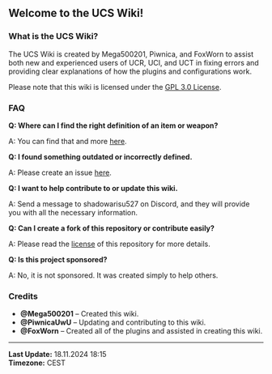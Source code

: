 ## Welcome to the UCS Wiki! ##

### What is the UCS Wiki? ###

The UCS Wiki is created by Mega500201, Piwnica, and FoxWorn to assist both new and experienced users of UCR, UCI, and UCT in fixing errors and providing clear explanations of how the plugins and configurations work.

Please note that this wiki is licensed under the [GPL 3.0 License](https://github.com/Mega500201/UCS-Wiki/blob/main/LICENSE).

### FAQ ###

**Q: Where can I find the right definition of an item or weapon?**

A: You can find that and more [here](https://github.com/Mega500201/UCS-Wiki/tree/main/UCR%20Wiki/Useful%20Information).

**Q: I found something outdated or incorrectly defined.**

A: Please create an issue [here](https://github.com/Mega500201/UCS-Wiki/issues).

**Q: I want to help contribute to or update this wiki.**

A: Send a message to shadowarisu527 on Discord, and they will provide you with all the necessary information.

**Q: Can I create a fork of this repository or contribute easily?**

A: Please read the [license](https://github.com/Mega500201/UCS-Wiki/blob/main/LICENSE) of this repository for more details.

**Q: Is this project sponsored?**

A: No, it is not sponsored. It was created simply to help others.

### Credits ###

- **@Mega500201** – Created this wiki.
- **@PiwnicaUwU** – Updating and contributing to this wiki.
- **@FoxWorn** – Created all of the plugins and assisted in creating this wiki.

---

**Last Update:** 18.11.2024 18:15  
**Timezone:** CEST
